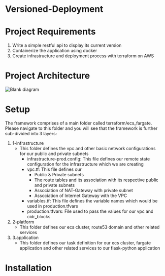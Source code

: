 # Versioned-Deployment
# Project Requirements
1. Write a simple restful api to display its current version
2. Containerize the application using docker
3. Create infrastructure and deployment process with terraform on AWS
# Project Architecture
![Blank diagram](https://user-images.githubusercontent.com/49628483/97487257-a46d4700-1982-11eb-975f-6e1ba4866d25.jpeg)
# Setup
The framework comprises of a main folder called terraform/ecs_fargate. Please navigate to this folder and you will see that the framework is further sub-divided into 3 layers:
1. 1-infrastructure
   * This folder defines the vpc and other basic network configurations for our public and private subnets
     * infrastructure-prod.config: This file defines our remote state configuration for the infrastructure which we are creating
     * vpc.tf: This file defines our 
        - Public & Private subnets 
        - The route tables and its association with its respective public and private subnets
        - Association of NAT-Gateway with private subnet
        - Association of Internet Gateway with the VPC
     * variables.tf: This file defines the variable names which would be used in production.tfvars
     * production.tfvars: File used to pass the values for our vpc and cidr_blocks
2. 2-platform
   * This folder defines our ecs cluster, route53 domain and other related services 
3. 3.application
   * This folder defines our task definition for our ecs cluster, fargate application and other related services to our flask-python application
# Installation

